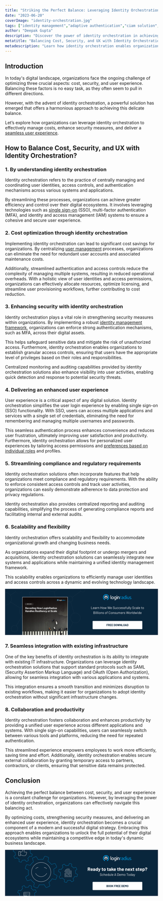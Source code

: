 ```yaml
---
title: "Striking the Perfect Balance: Leveraging Identity Orchestration for Cost, Security, & Enhanced UX"
date: "2023-06-20"
coverImage: "identity-orchestration.jpg"
tags: ["identity management","adaptive authentication","ciam solution","cx"]
author: "Deepak Gupta"
description: "Discover the power of identity orchestration in achieving a balanced approach to cost, security, and user experience. Explore the advantages of centralized user management and streamlined authentication for a seamless digital environment that optimizes resources and enhances security measures."
metatitle: "Balancing Cost, Security, and UX with Identity Orchestration"
metadescription: "Learn how identity orchestration enables organizations to achieve a harmonious balance between cost optimization, enhanced security, and UX."
---
```

## Introduction

In today's digital landscape, organizations face the ongoing challenge of optimizing three crucial aspects: cost, security, and user experience. Balancing these factors is no easy task, as they often seem to pull in different directions. 

However, with the advent of identity orchestration, a powerful solution has emerged that offers a harmonious approach to achieving this delicate balance. 

Let’s explore how organizations can leverage identity orchestration to effectively manage costs, enhance security measures, and deliver a [seamless user experience](https://www.loginradius.com/blog/identity/seamless-customer-journey-identity-management/).

## How to Balance Cost, Security, and UX with Identity Orchestration?

### 1. By understanding identity orchestration

Identity orchestration refers to the practice of centrally managing and coordinating user identities, access controls, and authentication mechanisms across various systems and applications. 

By streamlining these processes, organizations can achieve greater efficiency and control over their digital ecosystems. It involves leveraging technologies such as [single sign-on](https://www.loginradius.com/single-sign-on/) (SSO), multi-factor authentication (MFA), and identity and access management (IAM) systems to ensure a cohesive and secure user experience.

### 2. Cost optimization through identity orchestration

Implementing identity orchestration can lead to significant cost savings for organizations. By centralizing [user management](https://www.loginradius.com/user-management/) processes, organizations can eliminate the need for redundant user accounts and associated maintenance costs. 

Additionally, streamlined authentication and access controls reduce the complexity of managing multiple systems, resulting in reduced operational overheads. With a holistic view of user identities and access permissions, organizations can effectively allocate resources, optimize licensing, and streamline user provisioning workflows, further contributing to cost reduction.

### 3. Enhancing security with identity orchestration

Identity orchestration plays a vital role in strengthening security measures within organizations. By implementing a robust [identity management framework](https://www.loginradius.com/identity-experience-framework/), organizations can enforce strong authentication mechanisms, such as MFA, across their digital assets. 

This helps safeguard sensitive data and mitigate the risk of unauthorized access. Furthermore, identity orchestration enables organizations to establish granular access controls, ensuring that users have the appropriate level of privileges based on their roles and responsibilities. 

Centralized monitoring and auditing capabilities provided by identity orchestration solutions also enhance visibility into user activities, enabling quick detection and response to potential security threats.

### 4. Delivering an enhanced user experience

User experience is a critical aspect of any digital solution. Identity orchestration simplifies the user login experience by enabling single sign-on (SSO) functionality. With SSO, users can access multiple applications and services with a single set of credentials, eliminating the need for remembering and managing multiple usernames and passwords. 

This seamless authentication process enhances convenience and reduces user frustration, ultimately improving user satisfaction and productivity. Furthermore, identity orchestration allows for personalized user experiences by tailoring access permissions and [preferences based on individual roles](https://www.loginradius.com/role-management/) and profiles.

### 5. Streamlining compliance and regulatory requirements

Identity orchestration solutions often incorporate features that help organizations meet compliance and regulatory requirements. With the ability to enforce consistent access controls and track user activities, organizations can easily demonstrate adherence to data protection and privacy regulations. 

Identity orchestration also provides centralized reporting and auditing capabilities, simplifying the process of generating compliance reports and facilitating internal and external audits.

### 6. Scalability and flexibility

Identity orchestration offers scalability and flexibility to accommodate organizational growth and changing business needs. 

As organizations expand their digital footprint or undergo mergers and acquisitions, identity orchestration solutions can seamlessly integrate new systems and applications while maintaining a unified identity management framework. 

This scalability enables organizations to efficiently manage user identities and access controls across a dynamic and evolving technology landscape.

[![WP-resilience](WP-resilience.png)](https://www.loginradius.com/resource/enterprise-scalability-and-performance)

### 7. Seamless integration with existing infrastructure

One of the key benefits of identity orchestration is its ability to integrate with existing IT infrastructure. Organizations can leverage identity orchestration solutions that support standard protocols such as SAML (Security Assertion Markup Language) and OAuth (Open Authorization), allowing for seamless integration with various applications and systems. 

This integration ensures a smooth transition and minimizes disruption to existing workflows, making it easier for organizations to adopt identity orchestration without significant infrastructure changes.

### 8. Collaboration and productivity

Identity orchestration fosters collaboration and enhances productivity by providing a unified user experience across different applications and systems. With single sign-on capabilities, users can seamlessly switch between various tools and platforms, reducing the need for repeated authentication. 

This streamlined experience empowers employees to work more efficiently, saving time and effort. Additionally, identity orchestration enables secure external collaboration by granting temporary access to partners, contractors, or clients, ensuring that sensitive data remains protected.

## Conclusion

Achieving the perfect balance between cost, security, and user experience is a constant challenge for organizations. However, by leveraging the power of identity orchestration, organizations can effectively navigate this balancing act. 

By optimizing costs, strengthening security measures, and delivering an enhanced user experience, identity orchestration becomes a crucial component of a modern and successful digital strategy. Embracing this approach enables organizations to unlock the full potential of their digital ecosystems while maintaining a competitive edge in today's dynamic business landscape.

[![book-a-demo-loginradius](../../assets/book-a-demo-loginradius.png)](https://www.loginradius.com/book-a-demo/)
